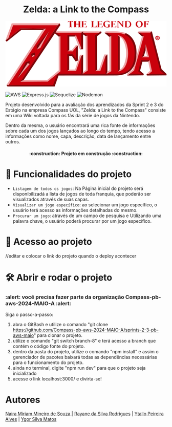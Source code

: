 <h1 align="center"> Zelda: a Link to the Compass </h1>
<p align="center">
<img src="/src/views/assets/Zelda_Logo.png">
</p>

![AWS](https://img.shields.io/badge/AWS-%23FF9900.svg?style=for-the-badge&logo=amazon-aws&logoColor=white)
![Express.js](https://img.shields.io/badge/express.js-%23404d59.svg?style=for-the-badge&logo=express&logoColor=%2361DAFB)
![Sequelize](https://img.shields.io/badge/Sequelize-52B0E7?style=for-the-badge&logo=Sequelize&logoColor=white)
![Nodemon](https://img.shields.io/badge/NODEMON-%23323330.svg?style=for-the-badge&logo=nodemon&logoColor=%BBDEAD)

Projeto desenvolvido para a avaliação dos aprendizados da Sprint 2 e 3 do Estágio na empresa Compass UOL, "Zelda: a Link to the Compass" consiste em uma Wiki voltada para os fãs da série de jogos da Nintendo.

Dentro da mesma, o usuário encontrará uma rica fonte de informações sobre cada um dos jogos lançados ao longo do tempo, tendo acesso a informações como nome, capa, descrição, data de lançamento entre outros.

<h4 align = "Center">
 :construction: Projeto em construção :construction: 
</h4>

# :hammer: Funcionalidades do projeto

- `Listagem de todos os jogos`: Na Página inicial do projeto será disponibilizadá a lista de jogos de toda franquia, que poderão ser visualizados através de suas capas.
- `Visualizar um jogo específico`: ao selecionar um jogo específico, o usuário terá acesso as informações detalhadas do mesmo.
- `Procurar um jogo`: através de um campo de pesquisa e Utilizando uma palavra chave, o usuário poderá procurar por um jogo específico.

# 📁 Acesso ao projeto
//editar e colocar o link do projeto quando o deploy acontecer
# 🛠️ Abrir e rodar o projeto
### :alert: você precisa fazer parte da organização Compass-pb-aws-2024-MAIO-A :alert:
Siga o passo-a-passo:
1. abra o GitBash e utilize o comando "git clone  https://github.com/Compass-pb-aws-2024-MAIO-A/sprints-2-3-pb-aws-maio" para clonar o projeto.
2. utilize o comando "git switch branch-8" e terá acesso a branch que contém o código fonte do projeto.
3. dentro da pasta do projeto, utilize o comando "npm install" e assim o gerenciador de pacotes baixará todas as dependências necessárias para o funcionamento do projeto.
4. ainda no terminal, digite "npm run dev" para que o projeto seja inicializado
5. acesse o link <a>localhost:3000/</a> e divirta-se!

# Autores
<a href ="https://github.com/NairaMiriam02">Naira Miriam Mineiro de Souza
</a> |
<a href ="https://github.com/RaVeNsszz">Rayane da Silva Rodrigues</a> |
<a href ="https://github.com/YtalloAlves">Ytallo Peireira Alves</a> |
<a href ="https://github.com/Ygor-Matos">Ygor Silva Matos<a>
